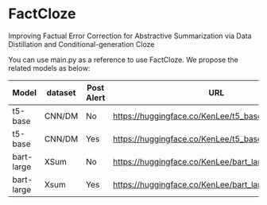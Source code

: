 # FactCloze
Improving Factual Error Correction for Abstractive Summarization via Data Distillation and Conditional-generation Cloze

You can use main.py as a reference to use FactCloze.
We propose the related models as below:

| Model | dataset | Post Alert | URL |
| ------- | ------- | ------- | ------- |
| t5-base | CNN/DM  | No      | https://huggingface.co/KenLee/t5_base_cnndm_sd |
| t5-base | CNN/DM  | Yes     | https://huggingface.co/KenLee/t5_base_cnndm_sd_pa |
| bart-large | XSum  | No     | https://huggingface.co/KenLee/bart_large_xsum_sd |
| bart-large | Xsum  | Yes    | https://huggingface.co/KenLee/bart_large_xsum_sd_pa |

